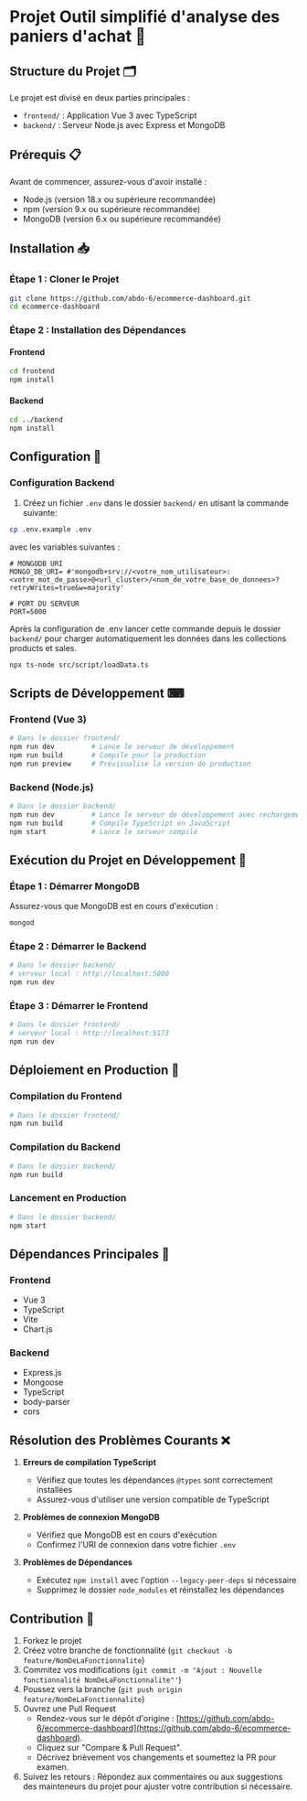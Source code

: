 # Projet Outil simplifié d'analyse des paniers d'achat 🛒

## Structure du Projet 🗂️

Le projet est divisé en deux parties principales :
- `frontend/` : Application Vue 3 avec TypeScript
- `backend/` : Serveur Node.js avec Express et MongoDB

## Prérequis 📋

Avant de commencer, assurez-vous d'avoir installé :
- Node.js (version 18.x ou supérieure recommandée)
- npm (version 9.x ou supérieure recommandée)
- MongoDB (version 6.x ou supérieure recommandée)

## Installation 📥

### Étape 1 : Cloner le Projet

```bash
git clone https://github.com/abdo-6/ecommerce-dashboard.git
cd ecommerce-dashboard
```

### Étape 2 : Installation des Dépendances

#### Frontend
```bash
cd frontend
npm install
```

#### Backend
```bash
cd ../backend
npm install
```

## Configuration 🔧

### Configuration Backend

1. Créez un fichier `.env` dans le dossier `backend/` en utisant la commande suivante: 

```bash
cp .env.example .env
```

avec les variables suivantes :

```env
# MONGODB URI
MONGO_DB_URI= #'mongodb+srv://<votre_nom_utilisateur>:<votre_mot_de_passe>@<url_cluster>/<nom_de_votre_base_de_donnees>?retryWrites=true&w=majority'

# PORT DU SERVEUR
PORT=5000
```

Après la configuration de .env lancer cette commande depuis le dossier `backend/` pour  charger automatiquement les données dans les collections products et sales.

```bash
npx ts-node src/script/loadData.ts
```
## Scripts de Développement ⌨

### Frontend (Vue 3)
```bash
# Dans le dossier frontend/
npm run dev         # Lance le serveur de développement
npm run build       # Compile pour la production
npm run preview     # Prévisualise la version de production
```

### Backend (Node.js)
```bash
# Dans le dossier backend/
npm run dev         # Lance le serveur de développement avec rechargement automatique
npm run build       # Compile TypeScript en JavaScript
npm start           # Lance le serveur compilé
```

## Exécution du Projet en Développement 🚀

### Étape 1 : Démarrer MongoDB
Assurez-vous que MongoDB est en cours d'exécution :
```bash
mongod
```

### Étape 2 : Démarrer le Backend
```bash
# Dans le dossier backend/
# serveur local : http://localhost:5000
npm run dev
```

### Étape 3 : Démarrer le Frontend
```bash
# Dans le dossier frontend/
# serveur local : http://localhost:5173
npm run dev
```

## Déploiement en Production 🚀

### Compilation du Frontend
```bash
# Dans le dossier frontend/
npm run build
```

### Compilation du Backend
```bash
# Dans le dossier backend/ 
npm run build     
```

### Lancement en Production
```bash
# Dans le dossier backend/
npm start
```

## Dépendances Principales 🔑

### Frontend
- Vue 3
- TypeScript
- Vite
- Chart.js

### Backend
- Express.js
- Mongoose
- TypeScript
- body-parser
- cors

## Résolution des Problèmes Courants ❌

1. **Erreurs de compilation TypeScript** 
   - Vérifiez que toutes les dépendances `@types` sont correctement installées
   - Assurez-vous d'utiliser une version compatible de TypeScript

2. **Problèmes de connexion MongoDB**
   - Vérifiez que MongoDB est en cours d'exécution
   - Confirmez l'URI de connexion dans votre fichier `.env`

3. **Problèmes de Dépendances**
   - Exécutez `npm install` avec l'option `--legacy-peer-deps` si nécessaire
   - Supprimez le dossier `node_modules` et réinstallez les dépendances

## Contribution 🤝

1. Forkez le projet
2. Créez votre branche de fonctionnalité (`git checkout -b feature/NomDeLaFonctionnalite`)
3. Commitez vos modifications (`git commit -m "Ajout : Nouvelle fonctionnalité NomDeLaFonctionnalite"'`)
4. Poussez vers la branche (`git push origin feature/NomDeLaFonctionnalite`)
5. Ouvrez une Pull Request
    - Rendez-vous sur le dépôt d'origine : [https://github.com/abdo-6/ecommerce-dashboard](https://github.com/abdo-6/ecommerce-dashboard).  
    - Cliquez sur "Compare & Pull Request".  
    - Décrivez brièvement vos changements et soumettez la PR pour examen.  
6. Suivez les retours : Répondez aux commentaires ou aux suggestions des mainteneurs du projet pour ajuster votre contribution si nécessaire.  

